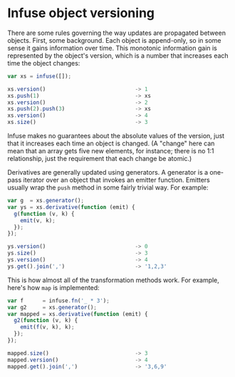 # Infuse object versioning

There are some rules governing the way updates are propagated between objects.
First, some background. Each object is append-only, so in some sense it gains
information over time. This monotonic information gain is represented by the
object's version, which is a number that increases each time the object
changes:

```js
var xs = infuse([]);
```

```js
xs.version()                            -> 1
xs.push(1)                              -> xs
xs.version()                            -> 2
xs.push(2).push(3)                      -> xs
xs.version()                            -> 4
xs.size()                               -> 3
```

Infuse makes no guarantees about the absolute values of the version, just that
it increases each time an object is changed. (A "change" here can mean that an
array gets five new elements, for instance; there is no 1:1 relationship, just
the requirement that each change be atomic.)

Derivatives are generally updated using generators. A generator is a one-pass
iterator over an object that invokes an emitter function. Emitters usually wrap
the `push` method in some fairly trivial way. For example:

```js
var g  = xs.generator();
var ys = xs.derivative(function (emit) {
  g(function (v, k) {
    emit(v, k);
  });
});
```

```js
ys.version()                            -> 0
ys.size()                               -> 3
ys.version()                            -> 4
ys.get().join(',')                      -> '1,2,3'
```

This is how almost all of the transformation methods work. For example, here's
how `map` is implemented:

```js
var f      = infuse.fn('_ * 3');
var g2     = xs.generator();
var mapped = xs.derivative(function (emit) {
  g2(function (v, k) {
    emit(f(v, k), k);
  });
});
```

```js
mapped.size()                           -> 3
mapped.version()                        -> 4
mapped.get().join(',')                  -> '3,6,9'

```
